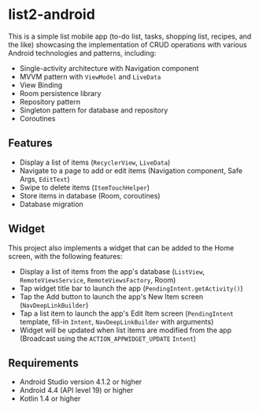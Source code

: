 # list2-android
This is a simple list mobile app (to-do list, tasks, shopping list, recipes, and the like) 
showcasing the implementation of CRUD operations 
with various Android technologies and patterns, including:
- Single-activity architecture with Navigation component
- MVVM pattern with `ViewModel` and `LiveData`
- View Binding
- Room persistence library
- Repository pattern
- Singleton pattern for database and repository
- Coroutines

## Features
- Display a list of items (`RecyclerView`, `LiveData`)
- Navigate to a page to add or edit items (Navigation component, Safe Args, `EditText`)
- Swipe to delete items (`ItemTouchHelper`)
- Store items in database (Room, coroutines)
- Database migration

## Widget
This project also implements a widget that can be added to the Home screen, with the following features:
- Display a list of items from the app's database (`ListView`, `RemoteViewsService`, `RemoteViewsFactory`, Room)
- Tap widget title bar to launch the app (`PendingIntent.getActivity()`)
- Tap the Add button to launch the app's New Item screen (`NavDeepLinkBuilder`)
- Tap a list item to launch the app's Edit Item screen (`PendingIntent` template, fill-in `Intent`, `NavDeepLinkBuilder` with arguments)
- Widget will be updated when list items are modified from the app (Broadcast using the `ACTION_APPWIDGET_UPDATE` `Intent`)

## Requirements
- Android Studio version 4.1.2 or higher
- Android 4.4 (API level 19) or higher
- Kotlin 1.4 or higher